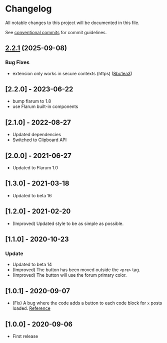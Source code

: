 # Changelog

All notable changes to this project will be documented in this file.

See [conventional commits](https://www.conventionalcommits.org/) for commit guidelines.

## [2.2.1](https://github.com/Nearata/flarum-ext-copy-code-to-clipboard/compare/v2.2.0...v2.2.1) (2025-09-08)


### Bug Fixes

* extension only works in secure contexts (https) ([8bc1ea3](https://github.com/Nearata/flarum-ext-copy-code-to-clipboard/commit/8bc1ea3852b724246166e269fa3f1361a8798ac1))

## [2.2.0] - 2023-06-22

- bump flarum to 1.8
- use Flarum built-in components

## [2.1.0] - 2022-08-27

- Updated dependencies
- Switched to Clipboard API

## [2.0.0] - 2021-06-27

- Updated to Flarum 1.0

## [1.3.0] - 2021-03-18

- Updated to beta 16

## [1.2.0] - 2021-02-20

- (Improved) Updated style to be as simple as possible.

## [1.1.0] - 2020-10-23

### Update

- Updated to beta 14
- (Improved) The button has been moved outside the `<pre>` tag.
- (Improved) The button will use the forum primary color.

## [1.0.1] - 2020-09-07

- (Fix) A bug where the code adds a button to each code block for `x` posts loaded. [Reference](https://discuss.flarum.org/d/24852-copy-code-to-clipboard/3)

## [1.0.0] - 2020-09-06

- First release
